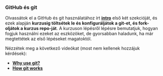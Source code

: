 ### GitHub és git
Olvassátok el a GitHub és git használatához írt [**intro**](https://github.com/Rajk-Prog1/prog1_2020_fall/blob/master/Materials/Tutorials/git_intro.md) első két szekcióját, és ezek alapján **kurzusig töltsétek le és konfiguráljátok a git-et, és fork-oljátok a kurzus repo-ját**. A kurzuson lépésről lépésre bemutatjuk, hogyan fogjuk használni ezeket az eszközöket, de gyorsabban haladunk, ha már megtettétek az első lépéseket magatoktól.

Nézzétek meg a következő videókat (most nem kellenek hozzájuk kérdések):
- [**Why use git?**](https://www.youtube.com/watch?v=3RjQznt-8kE&list=PL4cUxeGkcC9goXbgTDQ0n_4TBzOO0ocPR&index=1)
- [**How git works**](https://www.youtube.com/watch?v=iNP_KmOFqXs&list=PL4cUxeGkcC9goXbgTDQ0n_4TBzOO0ocPR&index=3)
